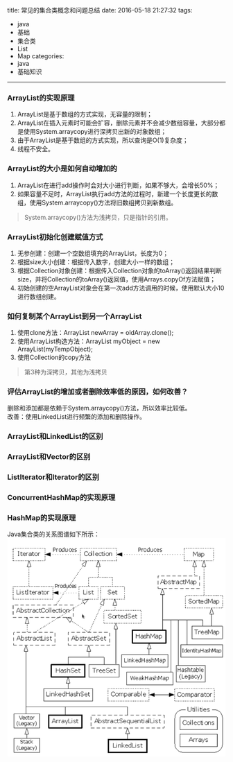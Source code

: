 title: 常见的集合类概念和问题总结
date: 2016-05-18 21:27:32
tags:
- java
- 基础
- 集合类
- List
- Map
categories:
- java
- 基础知识
---

### ArrayList的实现原理
1. ArrayList是基于数组的方式实现，无容量的限制；
2. ArrayList在插入元素时可能会扩容，删除元素并不会减少数组容量，大部分都是使用System.arraycopy进行深拷贝出新的对象数组；
3. 由于ArrayList是基于数组的方式实现，所以查询是O(1)复杂度；
4. 线程不安全。

### ArrayList的大小是如何自动增加的
1. ArrayList在进行add操作时会对大小进行判断，如果不够大，会增长50%；
2. 如果容量不足时，ArrayList执行add方法的过程时，新建一个长度更长的数组，使用System.arraycopy()方法将旧数组拷贝到新数组。
> System.arraycopy()方法为浅拷贝，只是指针的引用。

### ArrayList初始化创建赋值方式
1. 无参创建：创建一个空数组填充的ArrayList，长度为0；
2. 根据size大小创建：根据传入数字，创建大小一样的数组；
3. 根据Collection对象创建：根据传入Collection对象的toArray()返回结果判断size，并将Collection的toArray()返回值，使用Arrays.copyOf方法赋值；
4. 初始创建的空ArrayList对象会在第一次add方法调用的时候，使用默认大小10进行数组创建。

### 如何复制某个ArrayList到另一个ArrayList
1. 使用clone方法：ArrayList newArray = oldArray.clone();
2. 使用ArrayList构造方法：ArrayList myObject = new ArrayList(myTempObject);
3. 使用Collection的copy方法
> 第3种为深拷贝，其他为浅拷贝

### 评估ArrayList的增加或者删除效率低的原因，如何改善？
删除和添加都是依赖于System.arraycopy()方法，所以效率比较低。<br/>
改善：使用LinkedList进行频繁的添加和删除操作。

### ArrayList和LinkedList的区别

### ArrayList和Vector的区别

### ListIterator和Iterator的区别

### ConcurrentHashMap的实现原理

### HashMap的实现原理



Java集合类的关系图谱如下所示：
![Java集合类关系图谱](basic-knowledge-for-collection-and-map/relation-map-for-collection-and-map.png)

